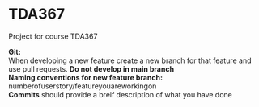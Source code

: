 # TDA367
Project for course TDA367

**Git:**\
When developing a new feature create a new branch for that feature and use pull requests. **Do not develop in main branch**\
**Naming conventions for new feature branch:** numberofuserstory/featureyouareworkingon \
**Commits** should provide a breif description of what you have done

